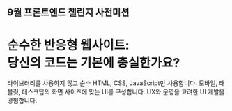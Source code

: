 ## 9월 프론트엔드 챌린지 사전미션

# 순수한 반응형 웹사이트:<br/>당신의 코드는 기본에 충실한가요?

라이브러리를 사용하지 않고 순수 HTML, CSS, JavaScript만 사용합니다.
모바일, 태블릿, 데스크탑의 화면 사이즈에 맞는 UI를 구성합니다.
UX와 운영을 고려한 UI 개발을 경험합니다.
